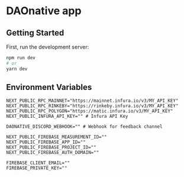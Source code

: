 # DAOnative app

## Getting Started

First, run the development server:

```bash
npm run dev
# or
yarn dev
```

## Environment Variables

```
NEXT_PUBLIC_RPC_MAINNET="https://mainnet.infura.io/v3/MY_API_KEY"
NEXT_PUBLIC_RPC_RINKEBY="https://rinkeby.infura.io/v3/MY_API_KEY"
NEXT_PUBLIC_RPC_POLYGON="https://matic.infura.io/v3/MY_API_KEY"
NEXT_PUBLIC_INFURA_API_KEY="" # Infura API Key

DAONATIVE_DISCORD_WEBHOOK="" # Webhook for feedback channel

NEXT_PUBLIC_FIREBASE_MEASUREMENT_ID=""
NEXT_PUBLIC_FIREBASE_APP_ID=""
NEXT_PUBLIC_FIREBASE_PROJECT_ID=""
NEXT_PUBLIC_FIREBASE_AUTH_DOMAIN=""

FIREBASE_CLIENT_EMAIL=""
FIREBASE_PRIVATE_KEY=""
```